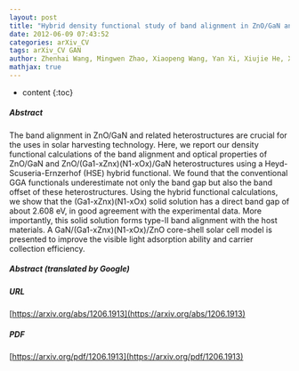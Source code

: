 ```yaml
---
layout: post
title: "Hybrid density functional study of band alignment in ZnO/GaN and ZnO//GaN heterostructures"
date: 2012-06-09 07:43:52
categories: arXiv_CV
tags: arXiv_CV GAN
author: Zhenhai Wang, Mingwen Zhao, Xiaopeng Wang, Yan Xi, Xiujie He, Xiangdong Liu, Shishen Yan
mathjax: true
---
```


* content
{:toc}

##### Abstract
The band alignment in ZnO/GaN and related heterostructures are crucial for the uses in solar harvesting technology. Here, we report our density functional calculations of the band alignment and optical properties of ZnO/GaN and ZnO/(Ga1-xZnx)(N1-xOx)/GaN heterostructures using a Heyd-Scuseria-Ernzerhof (HSE) hybrid functional. We found that the conventional GGA functionals underestimate not only the band gap but also the band offset of these heterostructures. Using the hybrid functional calculations, we show that the (Ga1-xZnx)(N1-xOx) solid solution has a direct band gap of about 2.608 eV, in good agreement with the experimental data. More importantly, this solid solution forms type-II band alignment with the host materials. A GaN/(Ga1-xZnx)(N1-xOx)/ZnO core-shell solar cell model is presented to improve the visible light adsorption ability and carrier collection efficiency.

##### Abstract (translated by Google)


##### URL
[https://arxiv.org/abs/1206.1913](https://arxiv.org/abs/1206.1913)

##### PDF
[https://arxiv.org/pdf/1206.1913](https://arxiv.org/pdf/1206.1913)

